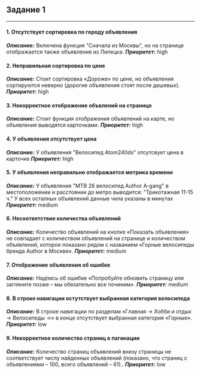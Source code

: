 ## Задание 1 
---


#### 1. Отсутствует сортировка по городу объявления
***Описание:*** Включена функция "Сначала из Москвы", но на странице отображается также объявления из Липецка.
***Приоритет:*** high

#### 2. Неправильная сортировка по цене
***Описание:*** Стоит сортировка «Дороже» по цене, но объявления сортируются неверно (дорогие объявления стоят после дешевых).
***Приоритет:*** high

#### 3. Некорректное отображение объвлений на странице
***Описание:*** Стоит функция отображения объявлений на карте, но объявления выводятся карточками.
***Приоритет:*** high

#### 4. У объявления отсутствует цена
***Описание:*** У объявления "Велосипед Atom240ds" отсутсвует цена в карточке
***Приоритет:*** high

#### 5. У объявления неправильно отображается метрика времени
***Описание:*** У объявления "MTB 26 велосипед Author A-gang" в местоположении и расстоянии до метро выводится: "Трикотажная 11-15 ч." У всех осталных объявлений данные чила указаны в минутах
***Приоритет:*** medium


#### 6. Несоответствие  количества объявлений
***Описание:*** Количество объявлений на кнопке «Показать объявления» не совпадает с количеством объявлений на странице и количеством объявлений, которое показано рядом с названием «Горные велосипеды бренда Author в Москве».
***Приоритет:*** medium

#### 7. Отображение объявления об ошибке
***Описание:*** Надпись об ошибке «Попробуйте обновить страницу или загляните позже – мы обязательно все починим». 
***Приоритет:*** medium

#### 8. В строке навигации остутствует выбранная категория велосипеда
***Описание:*** В строке навигации по разделам «Главная -> Хобби и отдых -> Велосипеды ->» в конце отсутствует выбранная категория «Горные».
***Приоритет:*** low

#### 9. Некорректное количество страниц в пагинации
***Описание:*** Количество страниц объявлений внизу страницы не соответствует числу найденных объявлений (показано, что страниц с объявлениями – 100, всего объявлений – 61).. 
***Приоритет:*** low